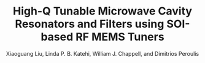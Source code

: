 ---
type: article
title: High-Q Tunable Microwave Cavity Resonators and Filters using SOI-based RF MEMS Tuners
author: Xiaoguang Liu, Linda P. B. Katehi, William J. Chappell, and Dimitrios Peroulis
journal: IEEE/ASME Journal of Microelectromechanical Systems
volume: 19
number: 4
year: 2010
month: Aug.
doi: 10.1109/JMEMS.2010.2055544
pages: 774-784
publisher:
booktitle:
note:
sort_key: 201008
bib_key: xgliu2010a
topic: tunable-filter
---